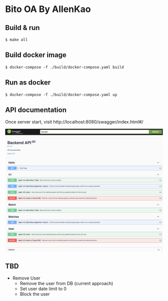 # Bito OA By AllenKao

## Build & run
```shell
$ make all
```

## Build docker image
```shell
$ docker-compose -f ./build/docker-compose.yaml build
```

## Run as docker
```shell
$ docker-compose -f ./build/docker-compose.yaml up
```

## API documentation

Once server start, visit http://localhost:8080/swagger/index.html#/

<p >
  <img src="resource/apiDocumentation.png">
</p>

## TBD

- Remove User
    - Remove the user from DB (current approach)
    - Set user date limit to 0
    - Block the user